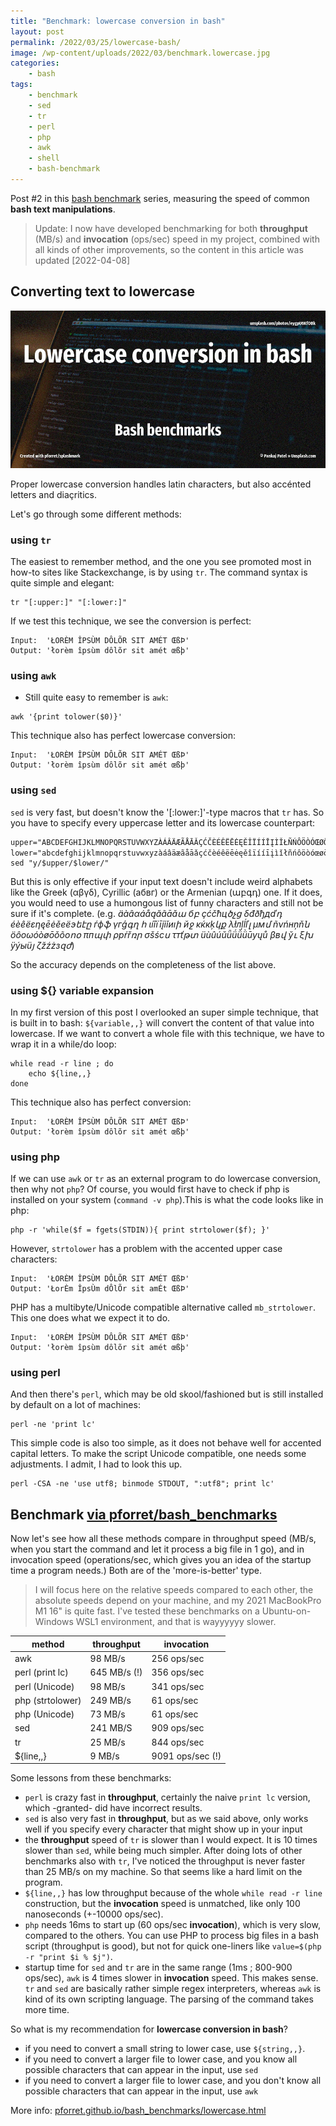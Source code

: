 ```yaml
---
title: "Benchmark: lowercase conversion in bash"
layout: post
permalink: /2022/03/25/lowercase-bash/
image: /wp-content/uploads/2022/03/benchmark.lowercase.jpg
categories:
    - bash
tags:
    - benchmark
    - sed
    - tr
    - perl
    - php
    - awk
    - shell
    - bash-benchmark
---
```

Post #2 in this [bash benchmark](/tag/bash-benchmark/) series,
measuring the speed of common **bash text manipulations**.

> Update: I now have developed benchmarking for both **throughput** (MB/s) and **invocation** (ops/sec) speed in my project, combined with all kinds of other improvements, so the content in this article was updated [2022-04-08]

## Converting text to lowercase

![Bash benchmarks](/wp-content/uploads/2022/03/benchmark.lowercase.jpg)

Proper lowercase conversion handles latin characters, but also accénted letters and diaçritics.

Let's go through some different methods:

### using `tr` 
The easiest to remember method, and the one you see promoted most in how-to sites like Stackexchange, is by using `tr`. The command syntax is quite simple and elegant:
```shell
tr "[:upper:]" "[:lower:]"
```

If we test this technique, we see the conversion is perfect:
```shell
Input:  'ŁORÈM ÎPSÙM DÔLÕR SIT AMÉT ŒßÞ' 
Output: 'łorèm îpsùm dôlõr sit amét œßþ'
```

### using `awk`
* Still quite easy to remember is `awk`:
```shell
awk '{print tolower($0)}'
```

This technique also has perfect lowercase conversion:
```shell
Input:  'ŁORÈM ÎPSÙM DÔLÕR SIT AMÉT ŒßÞ' 
Output: 'łorèm îpsùm dôlõr sit amét œßþ'
```

### using `sed`
`sed` is very fast, but doesn't know the '[:lower:]'-type macros that `tr` has. 
So you have to specify every uppercase letter and its lowercase counterpart:
```shell
upper="ABCDEFGHIJKLMNOPQRSTUVWXYZÀÁÂÄÆÃÅĀǍÇĆČÈÉÊËĒĖĘĚÎÏÍÍĪĮÌǏŁÑŃÔÖÒÓŒØŌǑÕẞŚŠÛÜǓÙǕǗǙǛÚŪŸŽŹŻ"
lower="abcdefghijklmnopqrstuvwxyzàáâäæãåāǎçćčèéêëēėęěîïííīįìǐłñńôöòóœøōǒõßśšûüǔùǖǘǚǜúūÿžźż"
sed "y/$upper/$lower/"
```
But this is only effective if your input text doesn't include weird alphabets like the Greek (αβγδ), Cyrillic (абвг) or the Armenian (աբգդ) one.
If it does, you would need to use a humongous list of funny characters and still not be sure if it's complete.
(e.g. _äàâαáåąăãāǎա бբ çćčћцծչց δđðђдďդ éèêëεηęēėěеёэեէը ѓфֆ γгģգղ հ ιíîïīįìǐиıի йջ κќкķկք λłлļĺľլ μмմ ñνńнņňն öôοωóòøōǒõоոօ πпպփ ρрŕřռր σšśсս τтťթտ üùûúǔǖǘǚǜūуųů βвվ ўւ ξխ ÿýыüյ ζžźżзզժ_)

So the accuracy depends on the completeness of the list above.

### using ${} variable expansion
In my first version of this post I overlooked an super simple technique, that is built in to bash: `${variable,,}` will convert the content of that value into lowercase. If we want to convert a whole file with this technique, we have to wrap it in a while/do loop:
```shell
while read -r line ; do
    echo ${line,,} 
done
```

This technique also has perfect conversion:
```shell
Input:  'ŁORÈM ÎPSÙM DÔLÕR SIT AMÉT ŒßÞ' 
Output: 'łorèm îpsùm dôlõr sit amét œßþ'
```

### using php
If we can use `awk` or `tr` as an external program to do lowercase conversion, then why not `php`? Of course, you would first have to check if php is installed on your system (`command -v php`).This is what the code looks like in php:
```shell
php -r 'while($f = fgets(STDIN)){ print strtolower($f); }'
```
However, `strtolower` has a problem with the accented upper case characters:
```shell
Input:  'ŁORÈM ÎPSÙM DÔLÕR SIT AMÉT ŒßÞ' 
Output: 'ŁorÈm ÎpsÙm dÔlÕr sit amÉt ŒßÞ'
```

PHP has a multibyte/Unicode compatible alternative called `mb_strtolower`. This one does what we expect it to do.
```shell
Input:  'ŁORÈM ÎPSÙM DÔLÕR SIT AMÉT ŒßÞ' 
Output: 'łorèm îpsùm dôlõr sit amét œßþ'
```

### using perl
And then there's `perl`, which may be old skool/fashioned but is still installed by default on a lot of machines:
```shell
perl -ne 'print lc'
```

This simple code is also too simple, as it does not behave well for accented capital letters. To make the script Unicode compatible, one needs some adjustments. I admit, I had to look this up.

```shell
perl -CSA -ne 'use utf8; binmode STDOUT, ":utf8"; print lc'
```

## Benchmark [via pforret/bash_benchmarks](https://github.com/pforret/bash_benchmarks)

Now let's see how all these methods compare in throughput speed (MB/s, when you start the command and let it process a big file in 1 go), and in invocation speed (operations/sec, which gives you an idea of the startup time a program needs.) Both are of the 'more-is-better' type.

> I will focus here on the relative speeds compared to each other, the absolute speeds depend on your machine, and my 2021 MacBookPro M1 16" is quite fast. I've tested these benchmarks on a Ubuntu-on-Windows WSL1 environment, and that is wayyyyyy slower.


| method           | throughput   | invocation       |
|------------------|--------------|------------------|
| awk              | 98 MB/s      | 256 ops/sec      |
| perl (print lc)  | 645 MB/s (!) | 356 ops/sec      |
| perl (Unicode)   | 98 MB/s      | 341 ops/sec      |
| php (strtolower) | 249 MB/s     | 61 ops/sec       |
| php (Unicode)    | 73 MB/s      | 61 ops/sec       |
| sed              | 241 MB/S     | 909 ops/sec      |
| tr               | 25 MB/s      | 844 ops/sec      |
| ${line,,}        | 9 MB/s       | 9091 ops/sec (!) |

Some lessons from these benchmarks:
* `perl` is crazy fast in **throughput**, certainly the naive `print lc` version, which -granted- did have incorrect results.
* `sed` is also very fast in **throughput**, but as we said above, only works well if you specify every character that might show up in your input
* the **throughput** speed of `tr` is slower than I would expect. It is 10 times slower than `sed`, while being much simpler. After doing lots of other benchmarks also with `tr`, I've noticed the throughput is never faster than 25 MB/s on my machine. So that seems like a hard limit on the program.
* `${line,,}` has low throughput because of the whole `while read -r line` construction, but the **invocation** speed is unmatched, like only 100 nanoseconds (+-10000 ops/sec).
* `php` needs 16ms to start up (60 ops/sec **invocation**), which is very slow, compared to the others. You can use PHP to process big files in a bash script (throughput is good), but not for quick one-liners like `value=$(php -r "print $i % $j")`.
* startup time for `sed` and `tr` are in the same range (1ms ; 800-900 ops/sec), `awk` is 4 times slower in **invocation** speed. This makes sense. `tr` and `sed` are basically rather simple regex interpreters, whereas `awk` is kind of its own scripting language. The parsing of the command takes more time. 


So what is my recommendation for **lowercase conversion in bash**?
* if you need to convert a small string to lower case, use `${string,,}`.
* if you need to convert a larger file to lower case, and you know all possible characters that can appear in the input, use `sed`
* if you need to convert a larger file to lower case, and you don't know all possible characters that can appear in the input, use `awk`

More info: [pforret.github.io/bash_benchmarks/lowercase.html](https://pforret.github.io/bash_benchmarks/lowercase.html)